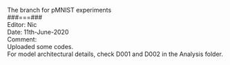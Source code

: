 The branch for pMNIST experiments <br/>
###===### <br/>
Editor: Nic<br/>
Date: 11th-June-2020<br/>
Comment:<br/>
Uploaded some codes.<br/>
For model architectural details, check D001 and D002 in the Analysis folder.

